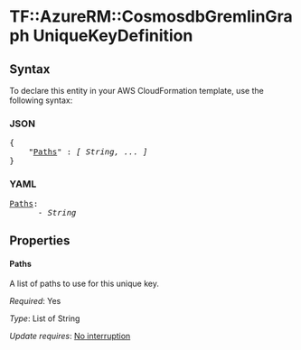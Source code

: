 # TF::AzureRM::CosmosdbGremlinGraph UniqueKeyDefinition

## Syntax

To declare this entity in your AWS CloudFormation template, use the following syntax:

### JSON

<pre>
{
    "<a href="#paths" title="Paths">Paths</a>" : <i>[ String, ... ]</i>
}
</pre>

### YAML

<pre>
<a href="#paths" title="Paths">Paths</a>: <i>
      - String</i>
</pre>

## Properties

#### Paths

A list of paths to use for this unique key.

_Required_: Yes

_Type_: List of String

_Update requires_: [No interruption](https://docs.aws.amazon.com/AWSCloudFormation/latest/UserGuide/using-cfn-updating-stacks-update-behaviors.html#update-no-interrupt)

